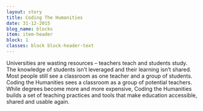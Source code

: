 ```yaml
---
layout: story
title: Coding The Humanities
date: 31-12-2015
blog_name: blocks
item: item-header
block: 1
classes: block block-header-text
---
```

Universities are wasting resources – teachers teach and students study. The knowledge of students isn’t leveraged and their learning isn’t shared. Most people still see a classroom as one teacher and a group of students. Coding the Humanities sees a classroom as a group of potential teachers. While degrees become more and more expensive, Coding the Humanities builds a set of teaching practices and tools that make education accessible, shared and usable again. 